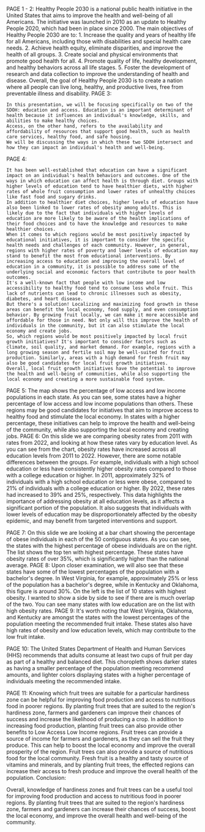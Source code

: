 PAGE 1 - 2:
    Healthy People 2030 is a national public health initiative in the United States that aims to improve the health and well-being of all Americans. The initiative was launched in 2010 as an update to Healthy People 2020, which had been in place since 2000.
    The main objectives of Healthy People 2030 are to:
        1. Increase the quality and years of healthy life for all Americans, including those with disabilities and special health care needs.
        2. Achieve health equity, eliminate disparities, and improve the health of all groups.
        3. Create social and physical environments that promote good health for all.
        4. Promote quality of life, healthy development, and healthy behaviors across all life stages.
        5. Foster the development of research and data collection to improve the understanding of health and disease.
    Overall, the goal of Healthy People 2030 is to create a nation where all people can live long, healthy, and productive lives, free from preventable illness and disability.
PAGE 3:

    In this presentation, we will be focusing specifically on two of the SDOH: education and access. Education is an important determinant of health because it influences an individual's knowledge, skills, and abilities to make healthy choices. 
    Access, on the other hand, refers to the availability and affordability of resources that support good health, such as health care services, healthy food, and safe housing.
    We will be discussing the ways in which these two SDOH intersect and how they can impact an individual's health and well-being. 
PAGE 4:

    It has been well-established that education can have a significant impact on an individual's health behaviors and outcomes. One of the ways in which education can affect health is through diet. Groups with higher levels of education tend to have healthier diets, with higher rates of whole fruit consumption and lower rates of unhealthy choices like fast food and sugary drinks.
    In addition to healthier diet choices, higher levels of education have also been linked to lower rates of obesity among adults. This is likely due to the fact that individuals with higher levels of education are more likely to be aware of the health implications of their food choices and to have the knowledge and resources to make healthier choices.
    When it comes to which regions would be most positively impacted by educational initiatives, it is important to consider the specific health needs and challenges of each community. However, in general, regions with higher rates of poverty and lower levels of education may stand to benefit the most from educational interventions. By increasing access to education and improving the overall level of education in a community, it is possible to address some of the underlying social and economic factors that contribute to poor health outcomes.
    It's a well-known fact that people with low income and low accessibility to healthy food tend to consume less whole fruit. This lack of nutrients can lead to chronic illnesses such as obesity, diabetes, and heart disease.
    But there's a solution! Localizing and maximizing food growth in these areas can benefit the local economy, food supply, and even consumption behavior. By growing fruit locally, we can make it more accessible and affordable for those in need. Not only will this improve the health of individuals in the community, but it can also stimulate the local economy and create jobs.
    So, which regions would be most positively impacted by local fruit growth initiatives? It's important to consider factors such as climate, soil quality, and market demand. For example, regions with a long growing season and fertile soil may be well-suited for fruit production. Similarly, areas with a high demand for fresh fruit may also be good candidates for local fruit growth initiatives.
    Overall, local fruit growth initiatives have the potential to improve the health and well-being of communities, while also supporting the local economy and creating a more sustainable food system.
PAGE 5:
    The map shows the percentage of low access and low income populations in each state.
    As you can see, some states have a higher percentage of low access and low income populations than others. These regions may be good candidates for initiatives that aim to improve access to healthy food and stimulate the local economy.
    In states with a higher percentage, these initiatives can help to improve the health and well-being of the community, while also supporting the local economy and creating jobs.
PAGE 6:
    On this slide we are comparing obesity rates from 2011 with rates from 2022, and looking at how these rates vary by education level.
    As you can see from the chart, obesity rates have increased across all education levels from 2011 to 2022. However, there are some notable differences between the groups.
    For example, individuals with a high school education or less have consistently higher obesity rates compared to those with a college education or higher. In 2011, approximately 32% of individuals with a high school education or less were obese, compared to 21% of individuals with a college education or higher. By 2022, these rates had increased to 39% and 25%, respectively.
    This data highlights the importance of addressing obesity at all education levels, as it affects a significant portion of the population. It also suggests that individuals with lower levels of education may be disproportionately affected by the obesity epidemic, and may benefit from targeted interventions and support.

PAGE 7:
    On this slide we are looking at a bar chart showing the percentage of obese individuals in each of the 50 contiguous states.
    As you can see, the states with the highest percentage of obese individuals are on the right.
    The list shows the top ten with highest percentage. These states have obesity rates of over 35%, which is significantly higher than the national average.
PAGE 8:
    Upon closer examination, we will also see that these states have some of the lowest percentages of the population with a bachelor's degree. 
    In West Virginia, for example, approximately 25% or less of the population has a bachelor's degree, while in Kentucky and Oklahoma, this figure is around 30%.
    On the left is the list of 10 states with highest obesity. I wanted to show a side by side to see if there are is much overlap of the two. You can see many states with low education are on the list with high obesity rates.
PAGE 9:
    It's worth noting that West Virginia, Oklahoma, and Kentucky are amongst the states with the lowest percentages of the population meeting the recommended fruit intake. These states also have high rates of obesity and low education levels, which may contribute to the low fruit intake.


PAGE 10:
The United States Department of Health and Human Services (HHS) recommends that adults consume at least two cups of fruit per day as part of a healthy and balanced diet.
This choropleth shows darker states as having a smaller percentage of the population meeting recommend amounts, and lighter colors displaying states with a higher percentage of individuals meeting the recommended intake.

PAGE 11:
Knowing which fruit trees are suitable for a particular hardiness zone can be helpful for improving food production and access to nutritious food in poorer regions. By planting fruit trees that are suited to the region's hardiness zone, farmers and gardeners can improve their chances of success and increase the likelihood of producing a crop.
In addition to increasing food production, planting fruit trees can also provide other benefits to Low Access Low Income regions. Fruit trees can provide a source of income for farmers and gardeners, as they can sell the fruit they produce. This can help to boost the local economy and improve the overall prosperity of the region.
Fruit trees can also provide a source of nutritious food for the local community. Fresh fruit is a healthy and tasty source of vitamins and minerals, and by planting fruit trees, the effected regions can increase their access to fresh produce and improve the overall health of the population.
Conclusion:


Overall, knowledge of hardiness zones and fruit trees can be a useful tool for improving food production and access to nutritious food in poorer regions. By planting fruit trees that are suited to the region's hardiness zone, farmers and gardeners can increase their chances of success, boost the local economy, and improve the overall health and well-being of the community.


